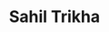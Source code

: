 ---
layout: post
title: Sahil Trikha
school: NYU
major: Major?
image: /lib/img/shipplace.png
position: Business Development
positionURL: http://www.techatnyu.org/position
twitter: sahil_trikha
email: t@NYU email?
graduate: 2016
weight: 16
---